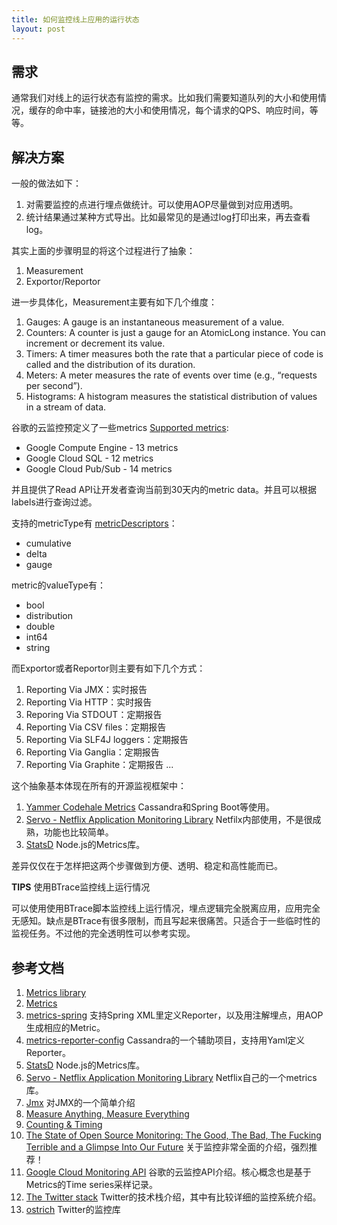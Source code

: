 ```yaml
---
title: 如何监控线上应用的运行状态
layout: post
---
```



需求
----

通常我们对线上的运行状态有监控的需求。比如我们需要知道队列的大小和使用情况，缓存的命中率，链接池的大小和使用情况，每个请求的QPS、响应时间，等等。


解决方案
--------


一般的做法如下：

1. 对需要监控的点进行埋点做统计。可以使用AOP尽量做到对应用透明。
2. 统计结果通过某种方式导出。比如最常见的是通过log打印出来，再去查看log。


其实上面的步骤明显的将这个过程进行了抽象：

1. Measurement 
2. Exportor/Reportor

进一步具体化，Measurement主要有如下几个维度：

1. Gauges: A gauge is an instantaneous measurement of a value. 
2. Counters: A counter is just a gauge for an AtomicLong instance. You can increment or decrement its value.
3. Timers: A timer measures both the rate that a particular piece of code is called and the distribution of its duration.
4. Meters: A meter measures the rate of events over time (e.g., “requests per second”). 
5. Histograms: A histogram measures the statistical distribution of values in a stream of data.

谷歌的云监控预定义了一些metrics [Supported metrics](https://developers.google.com/cloud-monitoring/metrics):

* Google Compute Engine - 13 metrics
* Google Cloud SQL - 12 metrics
* Google Cloud Pub/Sub - 14 metrics

并且提供了Read API让开发者查询当前到30天内的metric data。并且可以根据labels进行查询过滤。

支持的metricType有 [metricDescriptors](https://developers.google.com/cloud-monitoring/v2beta1/metricDescriptors)：

* cumulative
* delta
* gauge

metric的valueType有：

* bool
* distribution
* double
* int64
* string


而Exportor或者Reportor则主要有如下几个方式：

1. Reporting Via JMX：实时报告
2. Reporting Via HTTP：实时报告
3. Reporing Via STDOUT：定期报告
4. Reporting Via CSV files：定期报告
5. Reporting Via SLF4J loggers：定期报告
6. Reporting Via Ganglia：定期报告
7. Reporting Via Graphite：定期报告
...


这个抽象基本体现在所有的开源监视框架中：

1. [Yammer Codehale Metrics](http://metrics.codahale.com/) Cassandra和Spring Boot等使用。
2. [Servo - Netflix Application Monitoring Library](https://github.com/Netflix/servo) Netfilx内部使用，不是很成熟，功能也比较简单。
3. [StatsD](https://github.com/etsy/statsd/) Node.js的Metrics库。


差异仅仅在于怎样把这两个步骤做到方便、透明、稳定和高性能而已。


**TIPS** 使用BTrace监控线上运行情况

可以使用使用BTrace脚本监控线上运行情况，埋点逻辑完全脱离应用，应用完全无感知。缺点是BTrace有很多限制，而且写起来很痛苦。只适合于一些临时性的监视任务。不过他的完全透明性可以参考实现。


参考文档
--------

1. [Metrics library](https://github.com/springside/springside4/wiki/Metrics-Library)
2. [Metrics](http://metrics.codahale.com/)
3. [metrics-spring](https://github.com/ryantenney/metrics-spring) 支持Spring XML里定义Reporter，以及用注解埋点，用AOP生成相应的Metric。
4. [metrics-reporter-config](https://github.com/addthis/metrics-reporter-config) Cassandra的一个辅助项目，支持用Yaml定义Reporter。
5. [StatsD](https://github.com/etsy/statsd/) Node.js的Metrics库。
6. [Servo - Netflix Application Monitoring Library](https://github.com/Netflix/servo) Netflix自己的一个metrics库。
7. [Jmx](https://github.com/springside/springside4/wiki/JMX) 对JMX的一个简单介绍
8. [Measure Anything, Measure Everything](http://codeascraft.etsy.com/2011/02/15/measure-anything-measure-everything/)
9. [Counting & Timing](http://code.flickr.net/2008/10/27/counting-timing/)
10. [The State of Open Source Monitoring: The Good, The Bad, The Fucking Terrible and a Glimpse Into Our Future](https://speakerd.s3.amazonaws.com/presentations/506ed72c4f4e12000207cc4c/devopsdays-italy.pdf) 关于监控非常全面的介绍，强烈推荐！
11. [Google Cloud Monitoring API](https://developers.google.com/cloud-monitoring/what-is-cloud-monitoring) 谷歌的云监控API介绍。核心概念也是基于Metrics的Time series采样记录。
12. [The Twitter stack](http://blog.oskarsson.nu/post/40196324612/the-twitter-stack) Twitter的技术栈介绍，其中有比较详细的监控系统介绍。
13. [ostrich](https://github.com/twitter/ostrich) Twitter的监控库